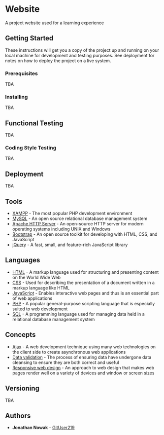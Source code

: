 # Website

A project website used for a learning experience

## Getting Started

These instructions will get you a copy of the project up and running on your local machine for development and testing purposes. See deployment for notes on how to deploy the project on a live system.

### Prerequisites

TBA

### Installing

TBA

## Functional Testing

TBA

### Coding Style Testing

TBA

## Deployment

TBA

## Tools

* [XAMPP](https://www.apachefriends.org/index.html) - The most popular PHP development environment
* [MySQL](https://www.mysql.com/) - An open source relational database management system
* [Apache HTTP Server](https://httpd.apache.org/) - An open-source HTTP server for modern operating systems including UNIX and Windows
* [Bootstrap](https://getbootstrap.com/) - An open source toolkit for developing with HTML, CSS, and JavaScript
* [jQuery](https://jquery.com/) - A fast, small, and feature-rich JavaScript library

## Languages

* [HTML](https://en.wikipedia.org/wiki/HTML5) - A markup language used for structuring and presenting content on the World Wide Web
* [CSS](https://en.wikipedia.org/wiki/Cascading_Style_Sheets) - Used for describing the presentation of a document written in a markup language like HTML
* [JavaScript](https://www.javascript.com/) - Enables interactive web pages and thus is an essential part of web applications
* [PHP](http://www.php.net/) - A popular general-purpose scripting language that is especially suited to web development
* [SQL](https://en.wikipedia.org/wiki/Domain-specific_language) - A programming language used for managing data held in a relational database management system

## Concepts

* [Ajax](https://en.wikipedia.org/wiki/Ajax_(programming)) - A web development technique using many web technologies on the client side to create asynchronous web applications
* [Data validation](https://en.wikipedia.org/wiki/Data_validation) - The process of ensuring data have undergone data cleansing to ensure they are both correct and useful
* [Responsive web design](https://en.wikipedia.org/wiki/Responsive_web_design) - An approach to web design that makes web pages render well on a variety of devices and window or screen sizes

## Versioning

TBA

## Authors

* **Jonathan Nowak** - [GitUser219](https://github.com/GitUser219)
